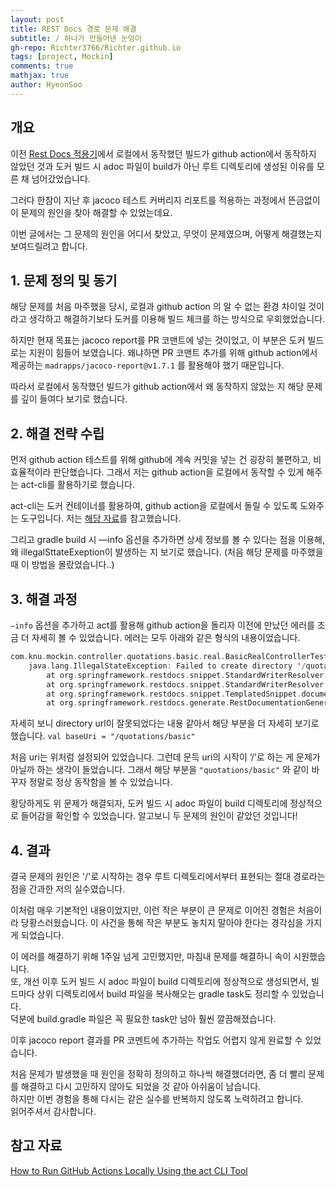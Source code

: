 ```yaml
---
layout: post
title: REST Docs 경로 문제 해결
subtitle: / 하나가 만들어낸 눈덩이
gh-repo: Richter3766/Richter.github.io
tags: [project, Mockin]
comments: true
mathjax: true
author: HyeonSoo
---
```


## 개요

이전 [Rest Docs 적용기](./2024-12-06-mockin-rest-docs1.md)에서 로컬에서 동작했던 빌드가 github action에서 동작하지 않았던 것과 도커 빌드 시 adoc 파일이 build가 아닌 루트 디렉토리에 생성된 이유를 모른 채 넘어갔었습니다.

그러다 한참이 지난 후 jacoco 테스트 커버리지 리포트를 적용하는 과정에서 뜬금없이 이 문제의 원인을 찾아 해결할 수 있었는데요.

이번 글에서는 그 문제의 원인을 어디서 찾았고, 무엇이 문제였으며, 어떻게 해결했는지 보여드릴려고 합니다.

## 1. 문제 정의 및 동기

해당 문제를 처음 마주했을 당시, 로컬과 github action 의 알 수 없는 환경 차이일 것이라고 생각하고 해결하기보다 도커를 이용해 빌드 체크를 하는 방식으로 우회했었습니다.

하지만 현재 목표는 jacoco report를 PR 코맨트에 넣는 것이었고, 이 부분은 도커 빌드로는 지원이 힘들어 보였습니다. 왜냐하면 PR 코맨트 추가를 위해 github action에서 제공하는 `madrapps/jacoco-report@v1.7.1` 를 활용해야 했기 때문입니다.

따라서 로컬에서 동작했던 빌드가 github action에서 왜 동작하지 않았는 지 해당 문제를 깊이 들여다 보기로 했습니다.

## 2. 해결 전략 수립

먼저 github action 테스트를 위해 github에 계속 커밋을 넣는 건 굉장히 불편하고, 비효율적이라 판단했습니다. 그래서 저는 github action을 로컬에서 동작할 수 있게 해주는 act-cli를 활용하기로 했습니다.

act-cli는 도커 컨테이너를 활용하여, github action을 로컬에서 돌릴 수 있도록 도와주는 도구입니다. 저는 [해당 자료](https://www.freecodecamp.org/news/how-to-run-github-actions-locally/)를 참고했습니다.

그리고 gradle build 시 —info 옵션을 추가하면 상세 정보를 볼 수 있다는 점을 이용해, 왜 illegalSttateExeption이 발생하는 지 보기로 했습니다. (처음 해당 문제를 마주했을 때 이 방법을 몰랐었습니다..)

## 3. 해결 과정

`—info` 옵션을 추가하고 act를 활용해 github action을 돌리자 이전에 만났던 에러를 조금 더 자세히 볼 수 있었습니다. 에러는 모두 아래와 같은 형식의 내용이었습니다.

```kotlin
com.knu.mockin.controller.quotations.basic.real.BasicRealControllerTest > GET /quotations/basic/inquire-time-itemchartprice FAILED
    java.lang.IllegalStateException: Failed to create directory '/quotations/basic/inquire-time-itemchartprice'
        at org.springframework.restdocs.snippet.StandardWriterResolver.createDirectoriesIfNecessary(StandardWriterResolver.java:103)
        at org.springframework.restdocs.snippet.StandardWriterResolver.resolve(StandardWriterResolver.java:72)
        at org.springframework.restdocs.snippet.TemplatedSnippet.document(TemplatedSnippet.java:77)
        at org.springframework.restdocs.generate.RestDocumentationGenerator.handle(RestDocumentationGenerator.java:191)
```

자세히 보니 directory url이 잘못되었다는 내용 같아서 해당 부분을 더 자세히 보기로 했습니다.
`val baseUri = "/quotations/basic"`

처음 uri는 위처럼 설정되어 있었습니다. 그런데 문득 uri의 시작이 ‘/’로 하는 게 문제가 아닐까 하는 생각이 들었습니다. 그래서 해당 부분을 `"quotations/basic"` 와 같이 바꾸자 정말로 정상 동작함을 볼 수 있었습니다.

황당하게도 위 문제가 해결되자, 도커 빌드 시 adoc 파일이 build 디렉토리에 정상적으로 들어감을 확인할 수 있었습니다. 알고보니 두 문제의 원인이 같았던 것입니다!

## 4. 결과

결국 문제의 원인은 '/'로 시작하는 경우 루트 디렉토리에서부터 표현되는 절대 경로라는 점을 간과한 저의 실수였습니다.

이처럼 매우 기본적인 내용이었지만, 이런 작은 부분이 큰 문제로 이어진 경험은 처음이라 당황스러웠습니다. 이 사건을 통해 작은 부분도 놓치지 말아야 한다는 경각심을 가지게 되었습니다.

이 에러를 해결하기 위해 1주일 넘게 고민했지만, 마침내 문제를 해결하니 속이 시원했습니다.  
또, 개선 이후 도커 빌드 시 adoc 파일이 build 디렉토리에 정상적으로 생성되면서, 빌드마다 상위 디렉토리에서 build 파일을 복사해오는 gradle task도 정리할 수 있었습니다.  
덕분에 build.gradle 파일은 꼭 필요한 task만 남아 훨씬 깔끔해졌습니다.

이후 jacoco report 결과를 PR 코멘트에 추가하는 작업도 어렵지 않게 완료할 수 있었습니다.

처음 문제가 발생했을 때 원인을 정확히 정의하고 하나씩 해결했더라면, 좀 더 빨리 문제를 해결하고 다시 고민하지 않아도 되었을 것 같아 아쉬움이 남습니다.  
하지만 이번 경험을 통해 다시는 같은 실수를 반복하지 않도록 노력하려고 합니다.  
읽어주셔서 감사합니다.

## 참고 자료

[How to Run GitHub Actions Locally Using the act CLI Tool](https://www.freecodecamp.org/news/how-to-run-github-actions-locally/)
